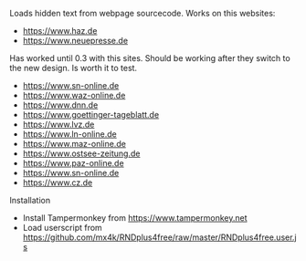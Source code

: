 Loads hidden text from webpage sourcecode.
Works on this websites:

- https://www.haz.de
- https://www.neuepresse.de

Has worked until 0.3 with this sites. Should be working after they switch to the new design. Is worth it to test.

- https://www.sn-online.de
- https://www.waz-online.de
- https://www.dnn.de
- https://www.goettinger-tageblatt.de
- https://www.lvz.de
- https://www.ln-online.de
- https://www.maz-online.de
- https://www.ostsee-zeitung.de
- https://www.paz-online.de
- https://www.sn-online.de
- https://www.cz.de


Installation

- Install Tampermonkey from https://www.tampermonkey.net
- Load userscript from https://github.com/mx4k/RNDplus4free/raw/master/RNDplus4free.user.js
